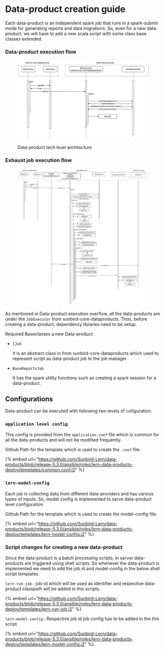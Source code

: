 # Data-product creation guide

Each data-product is an independent spark job that runs in a spark-submit mode for generating reports and data migrations. So, even for a new data-product, we will have to add a new scala script with some class base classes extended.

### Data-product execution flow

<figure><img src="../../../.gitbook/assets/Data-product.jpeg" alt=""><figcaption><p>Data-product tech level architecture</p></figcaption></figure>

### Exhaust job execution flow

<div data-full-width="true">

<figure><img src="../../../.gitbook/assets/Exhaust-Data-product.jpeg" alt=""><figcaption></figcaption></figure>

</div>

As mentioned in Data-product execution overflow, all the data-products are under the `JobExecutor` from sunbird-core-dataproducts. Thus, before creating a data-product, dependency libraries need to be setup.

Required Baseclasses a new Data-product:

*   `IJob`

    It is an abstract class in from sunbird-core-dataproducts which used to represent script as data-product job to the job manager
*   `BaseReportsJob`

    It has the spark utility functions such as creating a spark session for a data-product.

## Configurations

Data-product can be executed with following two levels of cofiguration.

### `application level config`

This config is provided from the `application.conf` file which is common for all the data-products and will not be modified frequently.

Github Path for the template which is used to create the `.conf` file:&#x20;

{% embed url="https://github.com/Sunbird-Lern/data-products/blob/release-5.3.0/ansible/roles/lern-data-products-deploy/templates/common.conf.j2" %}

### `lern-model-config`

Each job is collecting data from different data-providers and has various types of inputs. So, model config is implemented to serve data-product level configuration

Github Path for the template which is used to create the model-config file:&#x20;

{% embed url="https://github.com/Sunbird-Lern/data-products/blob/release-5.3.0/ansible/roles/lern-data-products-deploy/templates/lern-model-config.j2" %}

### Script changes for creating a new data-product

Since the data-product is a batch processing scripts, in server data-products are triggered using shell scripts. So whenever the data-product is implemented we need to add the job id and model-config in the below shell script templates.

`lern-run-job` : job-id which will be used as identifier and respective data-product classpath will be added in this scripts.

{% embed url="https://github.com/Sunbird-Lern/data-products/blob/release-5.3.0/ansible/roles/lern-data-products-deploy/templates/lern-run-job.j2" %}

`lern-model-config` : Respective job id job config has to be added in the this script

{% embed url="https://github.com/Sunbird-Lern/data-products/blob/release-5.3.0/ansible/roles/lern-data-products-deploy/templates/lern-model-config.j2" %}

